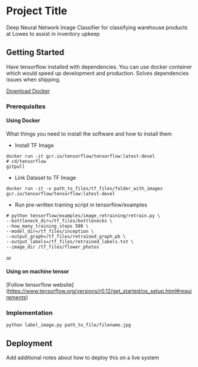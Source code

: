 # Project Title

Deep Neural Network Image Classifier for classifying warehouse products at Lowes to assist in inventory upkeep

## Getting Started

Have tensorflow installed with dependencies. You can use docker container which would speed up development and production. Solves dependencies issues when shipping.

[Download Docker](https://www.docker.com)

### Prerequisites

#### Using Docker
What things you need to install the software and how to install them

* Install TF Image
```
docker run -it gcr.io/tensorflow/tensorflow:latest-devel
# cd/tensorflow
gitpull
```
* Link Dataset to TF Image
```
docker run -it -v path_to_files/tf_files/folder_with_images gcr.io/tensorflow/tensorflow:latest-devel
```
* Run pre-written training script in tensorflow/examples
```
# python tensorflow/examples/image_retraining/retrain.py \
--bottleneck_dir=/tf_files/bottlenecks \
--how_many_training_steps 500 \
--model_dir=/tf_files/inception \
--output_graph=/tf_files/retrained_graph.pb \
--output_labels=/tf_files/retrained_labels.txt \
--image_dir /tf_files/flower_photos
```

or

#### Using on machine tensor
[Follow tensorflow website] (https://www.tensorflow.org/versions/r0.12/get_started/os_setup.html#requirements)



### Implementation 

```
python label_image.py path_to_file/filename.jpg
```

## Deployment

Add additional notes about how to deploy this on a live system

